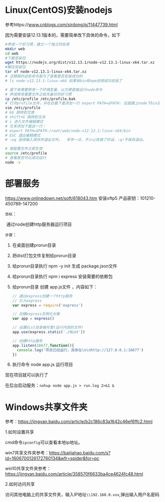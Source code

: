 ﻿

# Linux(CentOS)安装nodejs

参考https://www.cnblogs.com/sirdong/p/11447739.html

因为需要安装12.13.1版本的，需要简单改下具体的命令，如下

```bash
#养成一个好习惯，建立一个独立的目录
mkdir web
cd web
#下载安装包
wget https://nodejs.org/dist/v12.13.1/node-v12.13.1-linux-x64.tar.xz
#解压安装包
tar xf node-v12.13.1-linux-x64.tar.xz 
# 注释掉的这些命令是为了查看是否安装成功的
# ls node-v12.13.1-linux-x64 如果有bin和npm说明成功安装了

# 接下来需要修改一下环境变量，以方便直接运行node命令
# 养成修改重要文件之前先备份的好习惯
cp /etc/profile /etc/profile.bak
# 打开profile文件，并在在最下面添加一行 export PATH=$PATH: 后面跟上node下bin目录的路径
vim /etc/profile
# GG 跳转到文首
# shift+G 跳转到文末
# i 进入文件编辑模式
# 文末添加下面这一行：
# export PATH=$PATH:/root/web/node-v12.13.1-linux-x64/bin
# ESC 退出编辑模式
# :wq 连续输入保存并退出文件。  多学一点，不小心改错了的话，:q!不保存退出。

# 使配置文件立即生效
source /etc/profile
# 查看是否可以成功运行
node -v

```



# 部署服务

https://www.onlinedown.net/soft/618043.htm  安装xftp5 产品密钥：101210-450789-147200

`目标`：

​	通过node创建http服务器运行项目

`步骤`：

1. 在桌面创建prorun目录

2. 把dist打包文件复制给prorun目录

3. 给prorun目录执行  npm  -y  init  生成 package.json文件

4. 给prorun目录执行 npm i express  安装需要的依赖包

5. 给prorun目录 创建  app.js文件 ，内容如下：

   ```js
   // 通过express创建一个http服务
   // 引入express
   var express = require('express')
   
   // 创建express实例化对象
   var app = express()
   
   // 设置dist目录被托管(运行内部的文件)
   app.use(express.static('./dist'))
   
   // 创建http服务
   app.listen(16677,function(){
     console.log('项目已经运行，具体在\n\nhttp://127.0.0.1:16677')
   })
   
   ```

6. 执行命令  node  app.js  运行项目

现在项目就可以执行了

在后台启动服务：`nohup node app.js > run.log 2>&1 &`



# Windows共享文件夹

参考：https://jingyan.baidu.com/article/b2c186c83a1642c46ef6ffc2.html

1.如何设置共享

cmd命令`ipconfig`可以查看本地ip地址。

win7共享文件夹参考：https://baijiahao.baidu.com/s?id=1606700126172760134&wfr=spider&for=pc

win10共享文件夹参考：https://jingyan.baidu.com/article/358570f6633ba4ce4624fc48.html



2.如何访问共享

访问其他电脑上的共享文件夹，输入IP地址`\\192.168.0.xxx`,弹出输入用户名密码

